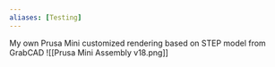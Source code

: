 ```yaml
---
aliases: [Testing]
---
```


My own Prusa Mini customized rendering based on STEP model from GrabCAD
![[Prusa Mini Assembly v18.png]]